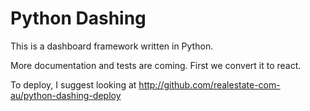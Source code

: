 Python Dashing
==============

This is a dashboard framework written in Python.

More documentation and tests are coming. First we convert it to react.

To deploy, I suggest looking at http://github.com/realestate-com-au/python-dashing-deploy
